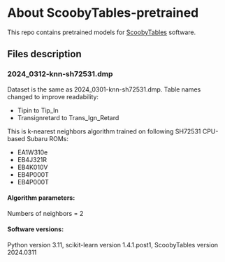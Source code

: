 # About ScoobyTables-pretrained

This repo contains pretrained models for [ScoobyTables](https://github.com/aalesv/ScoobyTables) software.

## Files description

### 2024_0312-knn-sh72531.dmp

Dataset is the same as 2024_0301-knn-sh72531.dmp. Table names changed to improve readability:

* Tipin to Tip_In
* Transignretard to Trans_Ign_Retard

This is k-nearest neighbors algorithm trained on following SH72531 CPU-based Subaru ROMs:

* EA1W310e
* EB4J321R
* EB4K010V
* EB4P000T
* EB4P000T

#### Algorithm parameters:

Numbers of neighbors = 2

#### Software versions:

Python version 3.11, scikit-learn version 1.4.1.post1, ScoobyTables version 2024.0311
